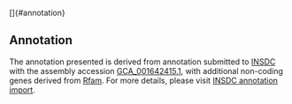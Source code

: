 []{#annotation}

Annotation
----------

The annotation presented is derived from annotation submitted to
[INSDC](http://www.insdc.org) with the assembly accession
[GCA\_001642415.1](http://www.ebi.ac.uk/ena/data/view/GCA_001642415.1),
with additional non-coding genes derived from
[Rfam](http://rfam.xfam.org/). For more details, please visit [INSDC
annotation
import](http://ensemblgenomes.org/info/data/insdc_annotation).
